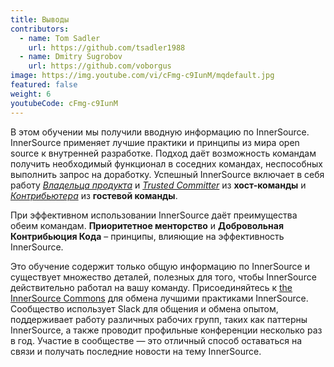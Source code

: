 ```yaml
---
title: Выводы
contributors:
  - name: Tom Sadler
    url: https://github.com/tsadler1988
  - name: Dmitry Sugrobov
    url: https://github.com/voborgus
image: https://img.youtube.com/vi/cFmg-c9IunM/mqdefault.jpg
featured: false
weight: 6
youtubeCode: cFmg-c9IunM
---
```

<div class="paragraph">
<p>В этом обучении мы получили вводную информацию по InnerSource.
InnerSource применяет лучшие практики и принципы из мира open source к внутренней разработке.
Подход даёт возможность командам получить необходимый функционал в соседних командах, неспособных выполнить запрос на доработку.
Успешный InnerSource включает в себя работу <a href="https://innersourcecommons.org/learn/learning-path/product-owner/01"><em>Владельца продукта</em></a> и <a href="https://innersourcecommons.org/learn/learning-path/trusted-committer/01"><em>Trusted Committer</em></a> из <strong>хост-команды</strong> и <a href="https://innersourcecommons.org/learn/learning-path/contributor/01"><em>Контрибьютера</em></a> из <strong>гостевой команды</strong>.</p>
</div>
<div class="paragraph">
<p>При эффективном использовании InnerSource даёт преимущества обеим командам.
<strong>Приоритетное менторство</strong> и <strong>Добровольная Контрибьюция Кода</strong> – принципы, влияющие на эффективность InnerSource.</p>
</div>
<div class="paragraph">
<p>Это обучение содержит только общую информацию по InnerSource и существует множество деталей, полезных для того, чтобы InnerSource действительно работал на вашу команду.
Присоединяйтесь к <a href="http://innersourcecommons.org">the InnerSource Commons</a> для обмена лучшими практиками InnerSource.
Сообщество использует Slack для общения и обмена опытом, поддерживает работу различных рабочих групп, таких как паттерны InnerSource, а также проводит профильные конференции несколько раз в год.
Участие в сообществе — это отличный способ оставаться на связи и получать последние новости на тему InnerSource.</p>
</div>
<!--- This file autogenerated from https://github.com/InnerSourceCommons/InnerSourceLearningPath/blob/master/scripts -->